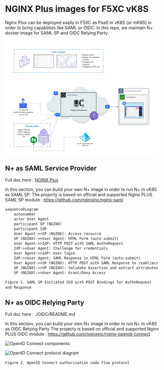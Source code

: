 # NGINX Plus images for F5XC vK8S

Nginx Plus can be deployed easily in F5XC as PaaS in vK8S (or mK8S) in order to bring capablities like SAML or OIDC.
In this repo, we maintain N+ docker image for SAML SP and OIDC Relying Party.

<img src=./f5xc-archi.png alt="Architecture" width=1000>

## N+ as SAML Service Provider

Full doc here : [NGINX Plus](./SAML/README.md)

In this section, you can build your own N+ image in order to run N+ in vK8S as SAML SP.
The projecty is based on official and supported Nginx PLUS SAML SP module : https://github.com/nginxinc/nginx-saml

```mermaid
sequenceDiagram
    autonumber
    actor User Agent
    participant SP (NGINX)
    participant IdP
    User Agent->>SP (NGINX): Access resource
    SP (NGINX)->>User Agent: HTML Form (auto-submit)
	User Agent->>IdP: HTTP POST with SAML AuthnRequest
    IdP->>User Agent: Challenge for credentials
    User Agent->>IdP: User login
    IdP->>User Agent: SAML Response in HTML Form (auto-submit)
	User Agent->>SP (NGINX): HTTP POST with SAML Response to /saml/acs
    SP (NGINX)->>SP (NGINX): Validate Assertion and extract attributes
    SP (NGINX)->>User Agent: Grant/Deny Access
```
`Figure 1. SAML SP-Initiated SSO with POST Bindings for AuthnRequest and Response`

## N+ as OIDC Relying Party

Full doc here : ./OIDC/README.md

In this section, you can build your own N+ image in order to run N+ in vK8S as OIDC Relying Party
The projecty is based on official and supported Nginx PLUS OIDC module : https://github.com/nginxinc/nginx-openid-connect

<img src=https://www.nginx.com/wp-content/uploads/2018/04/dia-LC-2018-03-30-OpenID-Connect-authorization-code-flow-NGINX-800x426-03.svg alt="OpenID Connect components" width=500>

![OpenID Connect protocol diagram](https://www.nginx.com/wp-content/uploads/2018/04/dia-LC-2018-03-30-OpenID-Connect-authentication-code-flow-detailed-800x840-03.svg)

`Figure 2. OpenID Connect authorization code flow protocol`